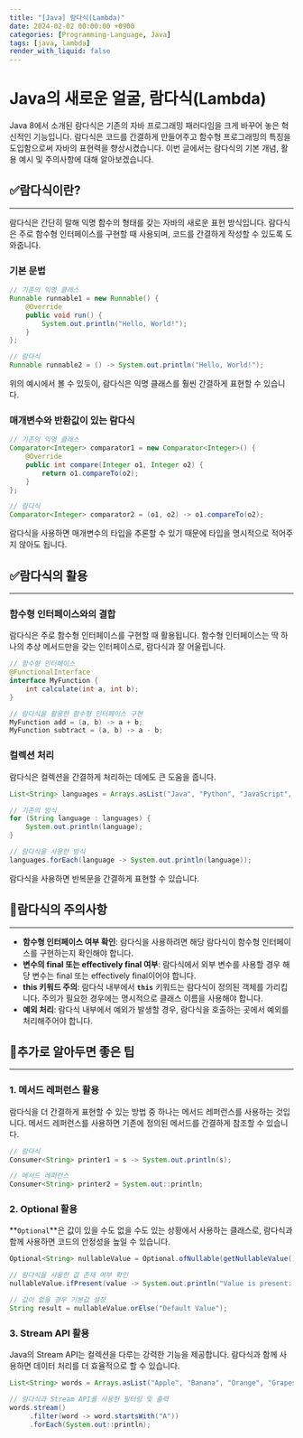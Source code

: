 ```yaml
---
title: "[Java] 람다식(Lambda)"
date: 2024-02-02 00:00:00 +0900
categories: [Programming-Language, Java]
tags: [java, lambda]
render_with_liquid: false
---
```


# **Java의 새로운 얼굴, 람다식(Lambda)**

Java 8에서 소개된 람다식은 기존의 자바 프로그래밍 패러다임을 크게 바꾸어 놓은 혁신적인 기능입니다. 람다식은 코드를 간결하게 만들어주고 함수형 프로그래밍의 특징을 도입함으로써 자바의 표현력을 향상시켰습니다. 이번 글에서는 람다식의 기본 개념, 활용 예시 및 주의사항에 대해 알아보겠습니다.

## ✅**람다식이란?**

---

람다식은 간단히 말해 익명 함수의 형태를 갖는 자바의 새로운 표현 방식입니다. 람다식은 주로 함수형 인터페이스를 구현할 때 사용되며, 코드를 간결하게 작성할 수 있도록 도와줍니다.

### **기본 문법**

```java
// 기존의 익명 클래스
Runnable runnable1 = new Runnable() {
    @Override
    public void run() {
        System.out.println("Hello, World!");
    }
};

// 람다식
Runnable runnable2 = () -> System.out.println("Hello, World!");

```

위의 예시에서 볼 수 있듯이, 람다식은 익명 클래스를 훨씬 간결하게 표현할 수 있습니다.

### **매개변수와 반환값이 있는 람다식**

```java
// 기존의 익명 클래스
Comparator<Integer> comparator1 = new Comparator<Integer>() {
    @Override
    public int compare(Integer o1, Integer o2) {
        return o1.compareTo(o2);
    }
};

// 람다식
Comparator<Integer> comparator2 = (o1, o2) -> o1.compareTo(o2);

```

람다식을 사용하면 매개변수의 타입을 추론할 수 있기 때문에 타입을 명시적으로 적어주지 않아도 됩니다.

## ✅**람다식의 활용**

---

### **함수형 인터페이스와의 결합**

람다식은 주로 함수형 인터페이스를 구현할 때 활용됩니다. 함수형 인터페이스는 딱 하나의 추상 메서드만을 갖는 인터페이스로, 람다식과 잘 어울립니다.

```java
// 함수형 인터페이스
@FunctionalInterface
interface MyFunction {
    int calculate(int a, int b);
}

// 람다식을 활용한 함수형 인터페이스 구현
MyFunction add = (a, b) -> a + b;
MyFunction subtract = (a, b) -> a - b;

```

### **컬렉션 처리**

람다식은 컬렉션을 간결하게 처리하는 데에도 큰 도움을 줍니다.

```java
List<String> languages = Arrays.asList("Java", "Python", "JavaScript", "Kotlin");

// 기존의 방식
for (String language : languages) {
    System.out.println(language);
}

// 람다식을 사용한 방식
languages.forEach(language -> System.out.println(language));

```

람다식을 사용하면 반복문을 간결하게 표현할 수 있습니다.

## 📌**람다식의 주의사항**

---

- **함수형 인터페이스 여부 확인**: 람다식을 사용하려면 해당 람다식이 함수형 인터페이스를 구현하는지 확인해야 합니다.
- **변수의 final 또는 effectively final 여부**: 람다식에서 외부 변수를 사용할 경우 해당 변수는 final 또는 effectively final이어야 합니다.
- **this 키워드 주의**: 람다식 내부에서 **`this`** 키워드는 람다식이 정의된 객체를 가리킵니다. 주의가 필요한 경우에는 명시적으로 클래스 이름을 사용해야 합니다.
- **예외 처리**: 람다식 내부에서 예외가 발생할 경우, 람다식을 호출하는 곳에서 예외를 처리해주어야 합니다.

## 📌**추가로 알아두면 좋은 팁**

---

### **1. 메서드 레퍼런스 활용**

람다식을 더 간결하게 표현할 수 있는 방법 중 하나는 메서드 레퍼런스를 사용하는 것입니다. 메서드 레퍼런스를 사용하면 기존에 정의된 메서드를 간결하게 참조할 수 있습니다.

```java
// 람다식
Consumer<String> printer1 = s -> System.out.println(s);

// 메서드 레퍼런스
Consumer<String> printer2 = System.out::println;

```

### **2. Optional 활용**

**`Optional`**은 값이 있을 수도 없을 수도 있는 상황에서 사용하는 클래스로, 람다식과 함께 사용하면 코드의 안정성을 높일 수 있습니다.

```java
Optional<String> nullableValue = Optional.ofNullable(getNullableValue());

// 람다식을 사용한 값 존재 여부 확인
nullableValue.ifPresent(value -> System.out.println("Value is present: " + value));

// 값이 없을 경우 기본값 설정
String result = nullableValue.orElse("Default Value");

```

### **3. Stream API 활용**

Java의 Stream API는 컬렉션을 다루는 강력한 기능을 제공합니다. 람다식과 함께 사용하면 데이터 처리를 더 효율적으로 할 수 있습니다.

```java
List<String> words = Arrays.asList("Apple", "Banana", "Orange", "Grapes");

// 람다식과 Stream API를 사용한 필터링 및 출력
words.stream()
     .filter(word -> word.startsWith("A"))
     .forEach(System.out::println);

```
